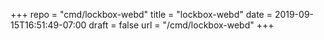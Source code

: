 +++
repo = "cmd/lockbox-webd"
title = "lockbox-webd"
date = 2019-09-15T16:51:49-07:00
draft = false
url = "/cmd/lockbox-webd"
+++

